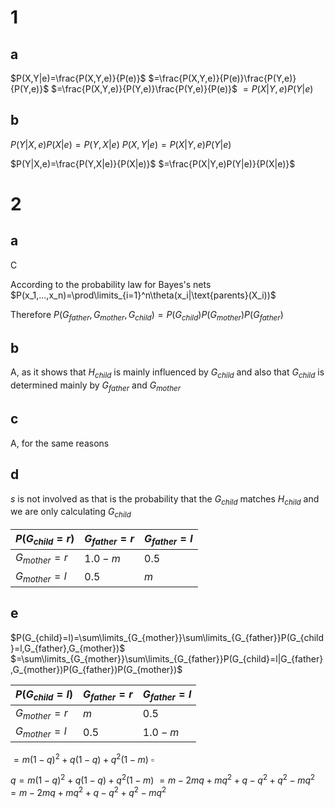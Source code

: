 # 1

## a

$P(X,Y|e)=\frac{P(X,Y,e)}{P(e)}$
$=\frac{P(X,Y,e)}{P(e)}\frac{P(Y,e)}{P(Y,e)}$
$=\frac{P(X,Y,e)}{P(Y,e)}\frac{P(Y,e)}{P(e)}$
$=P(X|Y,e)P(Y|e)$

## b

$P(Y|X,e)P(X|e)=P(Y,X|e)$
$P(X,Y|e)=P(X|Y,e)P(Y|e)$

$P(Y|X,e)=\frac{P(Y,X|e)}{P(X|e)}$
$=\frac{P(X|Y,e)P(Y|e)}{P(X|e)}$

# 2

## a

C

According to the probability law for Bayes's nets
$P(x_1,...,x_n)=\prod\limits_{i=1}^n\theta(x_i|\text{parents}(X_i))$

Therefore
$P(G_{father},G_{mother},G_{child})=P(G_{child})P(G_{mother})P(G_{father})$

## b

A, as it shows that $H_{child}$ is mainly influenced by $G_{child}$ and also that $G_{child}$ is determined mainly by $G_{father}$ and $G_{mother}$

## c

A, for the same reasons

## d

$s$ is not involved as that is the probability that the $G_{child}$ matches $H_{child}$ and we are only calculating $G_{child}$

| $P(G_{child}=r)$ | $G_{father}=r$ | $G_{father}=l$ |
| ---------------- | -------------- | -------------- |
| $G_{mother}=r$   | $1.0-m$        | $0.5$          |
| $G_{mother}=l$   | $0.5$          | $m$            | 

## e

$P(G_{child}=l)=\sum\limits_{G_{mother}}\sum\limits_{G_{father}}P(G_{child}=l,G_{father},G_{mother})$
$=\sum\limits_{G_{mother}}\sum\limits_{G_{father}}P(G_{child}=l|G_{father},G_{mother})P(G_{father})P(G_{mother})$

| $P(G_{child}=l)$ | $G_{father}=r$ | $G_{father}=l$ |
| ---------------- | -------------- | -------------- |
| $G_{mother}=r$   | $m$        | $0.5$          |
| $G_{mother}=l$   | $0.5$          | $1.0-m$            | 

$=m(1-q)^2+q(1-q)+q^2(1-m)$
$\square$

$q=m(1-q)^2+q(1-q)+q^2(1-m)$
$=m-2mq+mq^2+q-q^2+q^2-mq^2$
$=m-2mq+mq^2+q-q^2+q^2-mq^2$